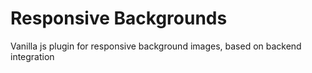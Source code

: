 # Responsive Backgrounds
Vanilla js plugin for responsive background images, based on backend integration
